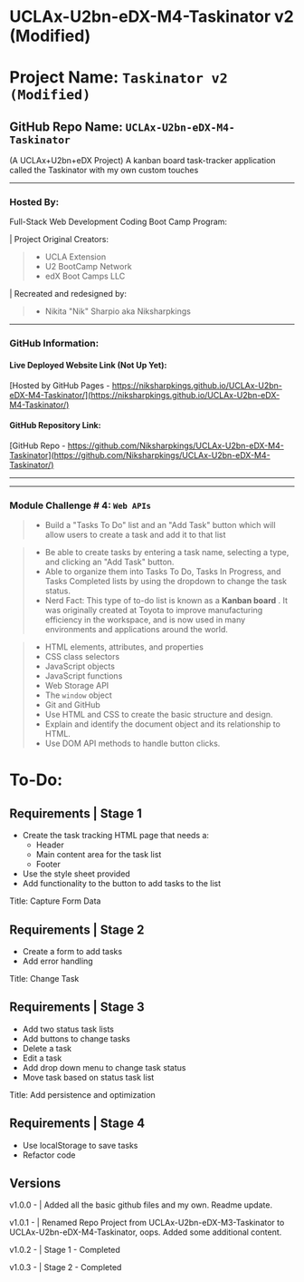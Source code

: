 # UCLAx-U2bn-eDX-M4-Taskinator v2 (Modified)

# Project Name: `Taskinator v2 (Modified)`

## GitHub Repo Name: `UCLAx-U2bn-eDX-M4-Taskinator`

(A UCLAx+U2bn+eDX Project) A kanban board task-tracker application called the Taskinator with my own custom touches

---

### Hosted By:

Full-Stack Web Development Coding Boot Camp Program:

| Project Original Creators:

> * UCLA Extension
> * U2 BootCamp Network
> * edX Boot Camps LLC

| Recreated and redesigned by:

> * Nikita "Nik" Sharpio aka Niksharpkings

---

### GitHub Information:

#### Live Deployed Website Link (Not Up Yet):

[Hosted by GitHub Pages - https://niksharpkings.github.io/UCLAx-U2bn-eDX-M4-Taskinator/](https://niksharpkings.github.io/UCLAx-U2bn-eDX-M4-Taskinator/)

#### GitHub Repository Link:

[GitHub Repo - https://github.com/Niksharpkings/UCLAx-U2bn-eDX-M4-Taskinator](https://github.com/Niksharpkings/UCLAx-U2bn-eDX-M4-Taskinator/)

---

---

### Module Challenge # 4: `Web APIs`

> - Build a "Tasks To Do" list and an "Add Task" button which will allow users to create a task and add it to that list

> - Be able to create tasks by entering a task name, selecting a type, and clicking an "Add Task" button.
> - Able to organize them into Tasks To Do, Tasks In Progress, and Tasks Completed lists by using the dropdown to change the task status.
> - Nerd Fact: This type of to-do list is known as a **Kanban board** . It was originally created at Toyota to improve manufacturing efficiency in the workspace, and is now used in many environments and applications around the world.

> * HTML elements, attributes, and properties
> * CSS class selectors
> * JavaScript objects
> * JavaScript functions
> * Web Storage API
> * The `window` object
> * Git and GitHub
> * Use HTML and CSS to create the basic structure and design.
> * Explain and identify the document object and its relationship to HTML.
> * Use DOM API methods to handle button clicks.

# To-Do:

## Requirements | Stage 1

* Create the task tracking HTML page that needs a:
  * Header
  * Main content area for the task list
  * Footer
* Use the style sheet provided
* Add functionality to the button to add tasks to the list

Title: Capture Form Data

## Requirements | Stage 2

* Create a form to add tasks
* Add error handling

Title: Change Task

## Requirements | Stage 3

* Add two status task lists
* Add buttons to change tasks
* Delete a task
* Edit a task
* Add drop down menu to change task status
* Move task based on status task list

Title: Add persistence and optimization

## Requirements | Stage 4

* Use localStorage to save tasks
* Refactor code

## Versions

v1.0.0 - | Added all the basic github files and my own. Readme update.

v1.0.1 - | Renamed Repo Project from UCLAx-U2bn-eDX-M3-Taskinator to UCLAx-U2bn-eDX-M4-Taskinator, oops. Added some additional content.

v1.0.2 - | Stage 1 - Completed

v1.0.3 - | Stage 2 - Completed
